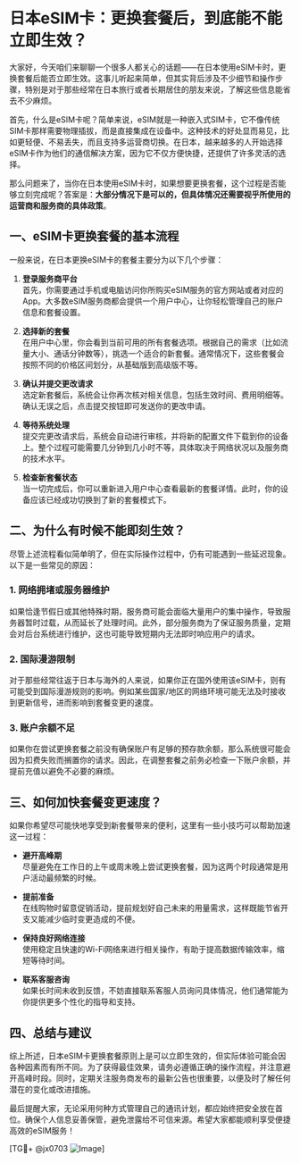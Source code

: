 # 日本eSIM卡：更换套餐后，到底能不能立即生效？

大家好，今天咱们来聊聊一个很多人都关心的话题——在日本使用eSIM卡时，更换套餐后能否立即生效。这事儿听起来简单，但其实背后涉及不少细节和操作步骤，特别是对于那些经常在日本旅行或者长期居住的朋友来说，了解这些信息能省去不少麻烦。

首先，什么是eSIM卡呢？简单来说，eSIM就是一种嵌入式SIM卡，它不像传统SIM卡那样需要物理插拔，而是直接集成在设备中。这种技术的好处显而易见，比如更轻便、不易丢失，而且支持多运营商切换。在日本，越来越多的人开始选择eSIM卡作为他们的通信解决方案，因为它不仅方便快捷，还提供了许多灵活的选择。

那么问题来了，当你在日本使用eSIM卡时，如果想要更换套餐，这个过程是否能够立刻完成呢？答案是：**大部分情况下是可以的，但具体情况还需要视乎所使用的运营商和服务商的具体政策**。

## 一、eSIM卡更换套餐的基本流程

一般来说，在日本更换eSIM卡的套餐主要分为以下几个步骤：

1. **登录服务商平台**  
   首先，你需要通过手机或电脑访问你所购买eSIM服务的官方网站或者对应的App。大多数eSIM服务商都会提供一个用户中心，让你轻松管理自己的账户信息和套餐设置。

2. **选择新的套餐**  
   在用户中心里，你会看到当前可用的所有套餐选项。根据自己的需求（比如流量大小、通话分钟数等），挑选一个适合的新套餐。通常情况下，这些套餐会按照不同的价格区间划分，从基础版到高级版不等。

3. **确认并提交更改请求**  
   选定新套餐后，系统会让你再次核对相关信息，包括生效时间、费用明细等。确认无误之后，点击提交按钮即可发送你的更改申请。

4. **等待系统处理**  
   提交完更改请求后，系统会自动进行审核，并将新的配置文件下载到你的设备上。整个过程可能需要几分钟到几小时不等，具体取决于网络状况以及服务商的技术水平。

5. **检查新套餐状态**  
   当一切完成后，你可以重新进入用户中心查看最新的套餐详情。此时，你的设备应该已经成功切换到了新的套餐模式下。

## 二、为什么有时候不能即刻生效？

尽管上述流程看似简单明了，但在实际操作过程中，仍有可能遇到一些延迟现象。以下是一些常见的原因：

### 1. 网络拥堵或服务器维护  
   如果恰逢节假日或其他特殊时期，服务商可能会面临大量用户的集中操作，导致服务器暂时过载，从而延长了处理时间。此外，部分服务商为了保证服务质量，定期会对后台系统进行维护，这也可能导致短期内无法即时响应用户的请求。

### 2. 国际漫游限制  
   对于那些经常往返于日本与海外的人来说，如果你正在国外使用该eSIM卡，则有可能受到国际漫游规则的影响。例如某些国家/地区的网络环境可能无法及时接收到更新信号，进而影响到套餐变更的速度。

### 3. 账户余额不足  
   如果你在尝试更换套餐之前没有确保账户有足够的预存款余额，那么系统很可能会因为扣费失败而搁置你的请求。因此，在调整套餐之前务必检查一下账户余额，并提前充值以避免不必要的麻烦。

## 三、如何加快套餐变更速度？

如果你希望尽可能快地享受到新套餐带来的便利，这里有一些小技巧可以帮助加速这一过程：

- **避开高峰期**  
  尽量避免在工作日的上午或周末晚上尝试更换套餐，因为这两个时段通常是用户活动最频繁的时候。

- **提前准备**  
  在线购物时留意促销活动，提前规划好自己未来的用量需求，这样既能节省开支又能减少临时变更造成的不便。

- **保持良好网络连接**  
  使用稳定且快速的Wi-Fi网络来进行相关操作，有助于提高数据传输效率，缩短等待时间。

- **联系客服咨询**  
  如果长时间未收到反馈，不妨直接联系客服人员询问具体情况，他们通常能为你提供更多个性化的指导和支持。

## 四、总结与建议

综上所述，日本eSIM卡更换套餐原则上是可以立即生效的，但实际体验可能会因各种因素而有所不同。为了获得最佳效果，请务必遵循正确的操作流程，并注意避开高峰时段。同时，定期关注服务商发布的最新公告也很重要，以便及时了解任何潜在的变化或改进措施。

最后提醒大家，无论采用何种方式管理自己的通讯计划，都应始终把安全放在首位。确保个人信息妥善保管，避免泄露给不可信来源。希望大家都能顺利享受便捷高效的eSIM服务！

[TG💪+ @jx0703 ![Image](https://github.com/user-attachments/assets/dbca1d08-cadb-493c-b0ec-ad6f7a83f270)]